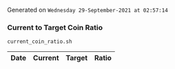 Generated on `Wednesday 29-September-2021 at 02:57:14`

### Current to Target Coin Ratio
`current_coin_ratio.sh`

Date|Current|Target|Ratio
---|---|---|---

